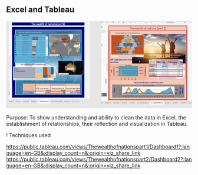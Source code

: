 ## Excel and Tableau 

![Tableau](Tableau.PNG)

 Purpose: To show understanding and ability to clean the data in Excel, the establishment of relationships, their reflection and visualization in Tableau.
 
! Techniques used
 
 https://public.tableau.com/views/Thewealthofnationspart1/Dashboard1?:language=en-GB&:display_count=n&:origin=viz_share_link
 https://public.tableau.com/views/Thewealthofnationspart2/Dashboard2?:language=en-GB&:display_count=n&:origin=viz_share_link


